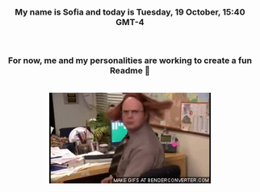 


<div align="center">
<h3 >My name is Sofia and today is Tuesday, 19 October, 15:40 GMT-4</h3><br>
<h3 >For now, me and my personalities are working to create a fun Readme 👋
</h3><br>
<img src='img/dwight.gif' alt='working...'/>
</div>
